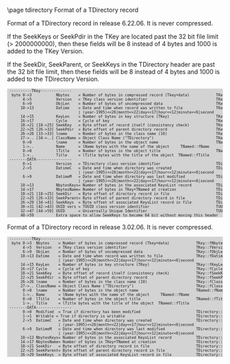 \page tdirectory Format of a TDirectory record

Format of a TDirectory record in release 6.22.06.  It is never compressed.

 If the SeekKeys or SeekPdir in the TKey are located past the 32 bit file limit (> 2000000000),
 then these fields will be 8 instead of 4 bytes and 1000 is added to the TKey Version.

 If the SeekDir, SeekParent, or SeekKeys in the TDirectory header are past the 32 bit file limit,
 then these fields will be 8 instead of 4 bytes and 1000 is added to the TDirectory Version.

<div style="background-color: lightgrey; font-size: 0.9vw;"><pre>
 ----------TKey--------------
  byte 0->3           Nbytes    = Number of bytes in compressed record (Tkey+data)            TKey::fNbytes
       4->5           Version   = TKey class version identifier                               TKey::fVersion
       6->9           ObjLen    = Number of bytes of uncompressed data                        TKey::fObjLen
      10->13          Datime    = Date and time when record was written to file               TKey::fDatime
                                | (year-1995)<<26|month<<22|day<<17|hour<<12|minute<<6|second
      14->15          KeyLen    = Number of bytes in key structure (TKey)                     TKey::fKeyLen
      16->17          Cycle     = Cycle of key                                                TKey::fCycle
      18->21 [18->25] SeekKey   = Byte offset of record itself (consistency check)            TKey::fSeekKey
      22->25 [26->33] SeekPdir  = Byte offset of parent directory record                      TKey::fSeekPdir
      26->26 [33->33] lname     = Number of bytes in the class name (10)                      TKey::fClassName
      27->.. [34->..] ClassName = Object Class Name ("TDirectory")                            TKey::fClassName
       0->0           lname     = Number of bytes in the object name                          TNamed::fName
       1->..          Name      = lName bytes with the name of the object <directory name>    TNamed::fName
       0->0           lTitle    = Number of bytes in the object title                         TNamed::fTitle
       1->..          Title     = lTitle bytes with the title of the object <directory title> TNamed::fTitle
 --------DATA----------------
       0->1           Version   = TDirectory class version identifier                         TDirectory::Class_Version()
       2->5           DatimeC   = Date and time when directory was created                    TDirectory::fDatimeC
                                | (year-1995)<<26|month<<22|day<<17|hour<<12|minute<<6|second
       6->9           DatimeM   = Date and time when directory was last modified              TDirectory::fDatimeM
                                | (year-1995)<<26|month<<22|day<<17|hour<<12|minute<<6|second
      10->13          NbytesKeys= Number of bytes in the associated KeysList record           TDirectory::fNbyteskeys
      14->17          NbytesName= Number of bytes in TKey+TNamed at creation                  TDirectory::fNbytesName
      18->21 [18->25] SeekDir   = Byte offset of directory record in file                     TDirectory::fSeekDir
      22->25 [26->33] SeekParent= Byte offset of parent directory record in file              TDirectory::fSeekParent
      26->29 [34->41] SeekKeys  = Byte offset of associated KeysList record in file           TDirectory::fSeekKeys
      30->31 [42->43] UUID vers = TUUID class version identifier                              TUUID::Class_Version()
      32->47 [44->59] UUID      = Universally Unique Identifier                               TUUID::fTimeLow through fNode[6]
      48->59          Extra space to allow SeekKeys to become 64 bit without moving this header
</pre></div>

Format of a TDirectory record in release 3.02.06.  It is never compressed.

<div style="background-color: lightgrey; font-size: 0.9vw;"><pre>
 ----------TKey--------------
  byte 0->3  Nbytes    = Number of bytes in compressed record (Tkey+data)            TKey::fNbytes
       4->5  Version   = TKey class version identifier                               TKey::fVersion
       6->9  ObjLen    = Number of bytes of uncompressed data                        TKey::fObjLen
      10->13 Datime    = Date and time when record was written to file               TKey::fDatime
                       | (year-1995)<<26|month<<22|day<<17|hour<<12|minute<<6|second
      14->15 KeyLen    = Number of bytes in key structure (TKey)                     TKey::fKeyLen
      16->17 Cycle     = Cycle of key                                                TKey::fCycle
      18->21 SeekKey   = Byte offset of record itself (consistency check)            TKey::fSeekKey
      22->25 SeekPdir  = Byte offset of parent directory record                      TKey::fSeekPdir
      26->26 lname     = Number of bytes in the class name (10)                      TKey::fClassName
      27->.. ClassName = Object Class Name ("TDirectory")                            TKey::fClassName
       0->0  lname     = Number of bytes in the object name                          TNamed::fName
       1->.. Name      = lName bytes with the name of the object <directory name>    TNamed::fName
       0->0  lTitle    = Number of bytes in the object title                         TNamed::fTitle
       1->.. Title     = lTitle bytes with the title of the object <directory title> TNamed::fTitle
 --------DATA----------------
       0->0  Modified  = True if directory has been modified                         TDirectory::fModified
       1->1  Writable = True if directory is writable                                TDirectory::fWriteable
       2->5  DatimeC   = Date and time when directory was created                    TDirectory::fDatimeC
                       | (year-1995)<<26|month<<22|day<<17|hour<<12|minute<<6|second
       6->9  DatimeM   = Date and time when directory was last modified              TDirectory::fDatimeM
                       | (year-1995)<<26|month<<22|day<<17|hour<<12|minute<<6|second
      10->13 NbytesKeys= Number of bytes in the associated KeysList record           TDirectory::fNbyteskeys
      14->17 NbytesName= Number of bytes in TKey+TNamed at creation                  TDirectory::fNbytesName
      18->21 SeekDir   = Byte offset of directory record in file                     TDirectory::fSeekDir
      22->25 SeekParent= Byte offset of parent directory record in file              TDirectory::fSeekParent
      26->29 SeekKeys  = Byte offset of associated KeysList record in file           TDirectory::fSeekKeys
</pre></div>
